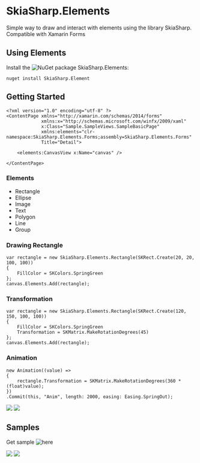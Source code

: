# SkiaSharp.Elements

Simple way to draw and interact with elements using the library SkiaSharp.
Compatible with Xamarin Forms

## Using Elements
Install the ![NuGet package SkiaSharp.Elements](https://www.nuget.org/packages/SkiaSharp.Elements/): 
```
nuget install SkiaSharp.Element
```

## Getting Started
```
<?xml version="1.0" encoding="utf-8" ?>
<ContentPage xmlns="http://xamarin.com/schemas/2014/forms"
             xmlns:x="http://schemas.microsoft.com/winfx/2009/xaml"
             x:Class="Sample.SampleViews.SampleBasicPage"
             xmlns:elements="clr-namespace:SkiaSharp.Elements.Forms;assembly=SkiaSharp.Elements.Forms"
             Title="Detail">
    
    <elements:CanvasView x:Name="canvas" />
    
</ContentPage>
```
### Elements
- Rectangle
- Ellipse
- Image
- Text
- Polygon
- Line
- Group


### Drawing Rectangle
```
var rectangle = new SkiaSharp.Elements.Rectangle(SKRect.Create(20, 20, 100, 100))
{
    FillColor = SKColors.SpringGreen
};
canvas.Elements.Add(rectangle);
```

### Transformation
```
var rectangle = new SkiaSharp.Elements.Rectangle(SKRect.Create(120, 150, 100, 100))
{
    FillColor = SKColors.SpringGreen
    Transformation = SKMatrix.MakeRotationDegrees(45)
};
canvas.Elements.Add(rectangle);
```

### Animation
```
new Animation((value) =>
{
    rectangle.Transformation = SKMatrix.MakeRotationDegrees(360 * (float)value);
})
.Commit(this, "Anim", length: 2000, easing: Easing.SpringOut);
```
![](https://raw.githubusercontent.com/FelipeNicoletto/SkiaSharp.Elements/master/images/animation.gif)
![](https://raw.githubusercontent.com/FelipeNicoletto/SkiaSharp.Elements/master/images/animation2.gif)

## Samples
Get sample ![here](https://github.com/FelipeNicoletto/SkiaSharp.Elements/tree/master/Samples)

![](https://raw.githubusercontent.com/FelipeNicoletto/SkiaSharp.Elements/master/images/image_1.png)
![](https://raw.githubusercontent.com/FelipeNicoletto/SkiaSharp.Elements/master/images/image_2.png)
